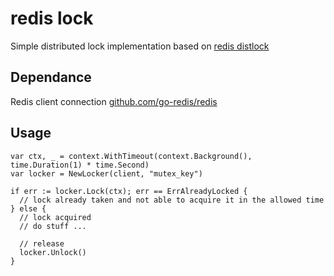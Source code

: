 # redis lock
Simple distributed lock implementation based on [redis distlock](https://redis.io/topics/distlock)

## Dependance
Redis client connection [github.com/go-redis/redis](https://github.com/go-redis/redis)

## Usage
```golang
var ctx, _ = context.WithTimeout(context.Background(), time.Duration(1) * time.Second)
var locker = NewLocker(client, "mutex_key")

if err := locker.Lock(ctx); err == ErrAlreadyLocked {
  // lock already taken and not able to acquire it in the allowed time
} else {
  // lock acquired
  // do stuff ...
  
  // release
  locker.Unlock()
}
```